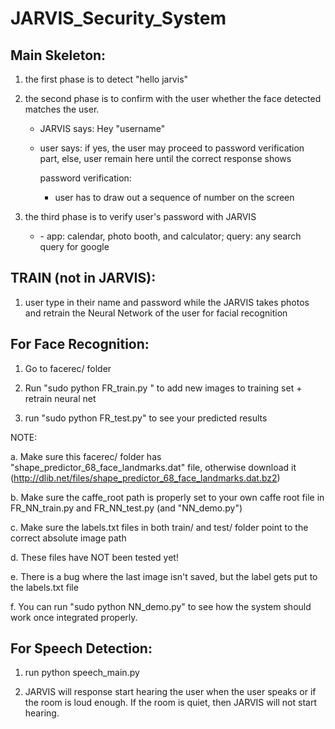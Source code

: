 # JARVIS_Security_System

## Main Skeleton:

1. the first phase is to detect "hello jarvis"

2. the second phase is to confirm with the user whether the face detected matches the user.
    - JARVIS says: Hey "username"
    - user says: <yes or no>
    if yes, the user may proceed to password verification part, else, user remain here until the correct response shows

        password verification:
        - user has to draw out a sequence of number on the screen

3. the third phase is to verify user's password with JARVIS
    - <open app or google query>
      - app: calendar, photo booth, and calculator; query: any search query for google


## TRAIN (not in JARVIS):

1. user type in their name and password while the JARVIS takes photos and retrain the Neural Network of the user for facial recognition

## For Face Recognition:

1. Go to facerec/ folder

2. Run "sudo python FR_train.py <name>" to add new images to training set + retrain neural net

3. run "sudo python FR_test.py" to see your predicted results

NOTE:

a. Make sure this facerec/ folder has "shape_predictor_68_face_landmarks.dat" file, otherwise download it (http://dlib.net/files/shape_predictor_68_face_landmarks.dat.bz2)

b. Make sure the caffe_root path is properly set to your own caffe root file in FR_NN_train.py and FR_NN_test.py (and "NN_demo.py")

c. Make sure the labels.txt files in both train/ and test/ folder point to the correct absolute image path

d. These files have NOT been tested yet!

e. There is a bug where the last image isn't saved, but the label gets put to the labels.txt file

f. You can run "sudo python NN_demo.py" to see how the system should work once integrated properly.

## For Speech Detection:

1. run python speech_main.py

2. JARVIS will response start hearing the user when the user speaks or if the room is loud enough. If the room is quiet, then JARVIS will not start hearing.

    
